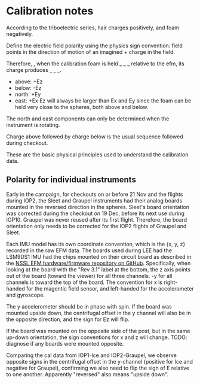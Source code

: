 # Calibration notes

According to the triboelectric series, hair charges positively, and foam negatively.

Define the electric field polarity using the physics sign convention: field points in the direction of motion of an imagined + charge in the field.

Therefore, , when the calibration foam is held _ _ _ relative to the efm, its charge produces _ _ _.
- above: +Ez
- below: -Ez
- north: +Ey
- east: +Ex
Ez will always be larger than Ex and Ey since the foam can be held very close to the spheres, both above and below. 

The north and east components can only be determined when the instrument is rotating.

Charge above followed by charge below is the usual sequence followed during checkout.

These are the basic physical principles used to understand the calibration data.

## Polarity for individual instruments

Early in the campaign, for checkouts on or before 21 Nov and the flights during IOP2, the Sleet and Graupel instruments had their analog boards mounted in the reversed direction in the spheres. Sleet's board orientation was corrected during the checkout on 19 Dec, before its next use during IOP10. Graupel was never reused after its first flight. Therefore, the board orientation only needs to be corrected for the IOP2 flights of Graupel and Sleet.

Each IMU model has its own coordinate convention, which is the {x, y, z} recorded in the raw EFM data. The boards used during LEE had the LSM9DS1 IMU had the chips mounted on their circuit board as described in the [NSSL EFM hardware/firmware repository on GitHub](https://github.com/LeemanGeophysicalLLC/NSSL_EFM/issues/71). Specifically, when looking at the board with the "Rev 3.1" label at the bottom, the z axis points out of the board (toward the viewer) for all three channels. -y for all channels is toward the top of the board. The convention for x is right-handed for the magentic field sensor, and left-handed for the accelerometer and gyroscope.

The y accelerometer should be in phase with spin. If the board was mounted upside down, the centrifugal offset in the y channel will also be in the opposite direction, and the sign for Ez will flip.

If the board was mounted on the opposite side of the post, but in the same up-down orientation, the sign conventions for x and z will change.
TODO: diagnose if any boards were mounted opposite.

Comparing the cal data from IOP1-Ice and IOP2-Graupel, we observe opposite signs in the centrifugal offset in the y-channel (positive for Ice and negative for Graupel), confirming we also need to flip the sign of E relative to one another. Apparently "reversed" also means "upside down".
